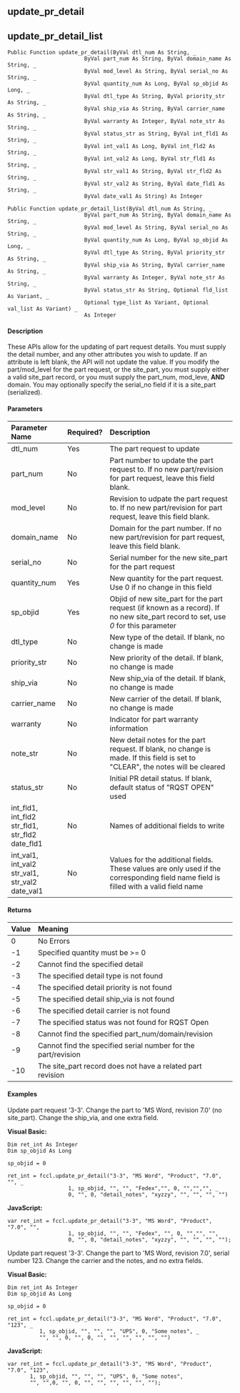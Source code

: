 update_pr_detail
------------------

update_pr_detail_list
-----------------------

```
Public Function update_pr_detail(ByVal dtl_num As String, _
                        ByVal part_num As String, ByVal domain_name As String, _
                        ByVal mod_level As String, ByVal serial_no As String, _
                        ByVal quantity_num As Long, ByVal sp_objid As Long, _
                        ByVal dtl_type As String, ByVal priority_str As String, _
                        ByVal ship_via As String, ByVal carrier_name As String, _
                        ByVal warranty As Integer, ByVal note_str As String, _
                        ByVal status_str as String, ByVal int_fld1 As String, _
                        ByVal int_val1 As Long, ByVal int_fld2 As String, _
                        ByVal int_val2 As Long, ByVal str_fld1 As String, _
                        ByVal str_val1 As String, ByVal str_fld2 As String, _
                        ByVal str_val2 As String, ByVal date_fld1 As String, _
                        ByVal date_val1 As String) As Integer
```

```
Public Function update_pr_detail_list(ByVal dtl_num As String, _
                        ByVal part_num As String, ByVal domain_name As String, _
                        ByVal mod_level As String, ByVal serial_no As String, _
                        ByVal quantity_num As Long, ByVal sp_objid As Long, _
                        ByVal dtl_type As String, ByVal priority_str As String, _
                        ByVal ship_via As String, ByVal carrier_name As String, _
                        ByVal warranty As Integer, ByVal note_str As String, _
                        ByVal status_str As String, Optional fld_list As Variant, _
                        Optional type_list As Variant, Optional val_list As Variant) _
                        As Integer
```

#### Description

These APIs allow for the updating of part request details. You must supply the detail number, and any other attributes you wish to update. If an attribute is left blank, the API will not update the value. If you modify the part/mod_level for the part request, or the site_part, you must supply either a valid site_part record, or you must supply the part_num, mod_leve, **AND** domain. You may optionally specify the serial_no field if it is a site_part (serialized).

#### Parameters

| Parameter Name | Required? | Description |
|:--- |:--- |:--- |
| dtl_num | Yes | The part request to update |
| part_num | No | Part number to update the part request to. If no new part/revision for part request, leave this field blank. |
| mod_level | No | Revision to udpate the part request to. If no new part/revision for part request, leave this field blank. |
| domain_name | No | Domain for the part number. If no new part/revision for part request, leave this field blank. |
| serial_no | No | Serial number for the new site_part for the part request |
| quantity_num | Yes | New quantity for the part request. Use 0 if no change in this field |
| sp_objid | Yes | Objid of new site_part for the part request (if known as a record). If no new site_part record to set, use _0_ for this parameter |
| dtl_type | No | New type of the detail. If blank, no change is made |
| priority_str | No | New priority of the detail. If blank, no change is made |
| ship_via | No | New ship_via of the detail. If blank, no change is made |
| carrier_name | No | New carrier of the detail. If blank, no change is made |
| warranty | No | Indicator for part warranty information |
| note_str | No | New detail notes for the part request. If blank, no change is made. If this field is set to "CLEAR", the notes will be cleared |
| status_str | No | Initial PR detail status. If blank, default status of "RQST OPEN" used |
| int_fld1, int_fld2<br>str_fld1, str_fld2<br>date_fld1 | No | Names of additional fields to write |
| int_val1, int_val2<br>str_val1, str_val2<br>date_val1 | No | Values for the additional fields. These values are only used if the corresponding field name field is filled with a valid field name |

#### Returns

| Value | Meaning |
|:--- |:--- |
| 0 | No Errors |
| -1 | Specified quantity must be >= 0 |
| -2 | Cannot find the specified detail |
| -3 | The specified detail type is not found |
| -4 | The specified detail priority is not found |
| -5 | The specified detail ship_via is not found |
| -6 | The specified detail carrier is not found |
| -7 | The specified status was not found for RQST Open |
| -8 | Cannot find the specified part_num/domain/revision |
| -9 | Cannot find the specified serial number for the part/revision |
| -10 | The site_part record does not have a related part revision |

#### Examples

Update part request '3-3'. Change the part to 'MS Word, revision 7.0' (no site_part). Change the ship_via, and one extra field.

**Visual Basic:**
```
Dim ret_int As Integer
Dim sp_objid As Long

sp_objid = 0

ret_int = fccl.update_pr_detail("3-3", "MS Word", "Product", "7.0", "", _
                   1, sp_objid, "", "", "Fedex","", 0, "","","", _
                   0, "", 0, "detail_notes", "xyzzy", "", "", "", "")
```

**JavaScript:**
```
var ret_int = fccl.update_pr_detail("3-3", "MS Word", "Product", "7.0", "",
                   1, sp_objid, "", "", "Fedex", "", 0, "","", "",
                   0, "", 0, "detail_notes", "xyzzy", "", "", "", "");
```

Update part request '3-3'. Change the part to 'MS Word, revision 7.0', serial number 123. Change the carrier and the notes, and no extra fields.

**Visual Basic:**
```
Dim ret_int As Integer
Dim sp_objid As Long

sp_objid = 0

ret_int = fccl.update_pr_detail("3-3", "MS Word", "Product", "7.0", "123", _
          1, sp_objid, "", "", "", "UPS", 0, "Some notes", _
		  "", "", 0, "", 0, "", "", "", "", "", "")
```

**JavaScript:**
```
var ret_int = fccl.update_pr_detail("3-3", "MS Word", "Product", "7.0", "123",
       1, sp_objid, "", "", "", "UPS", 0, "Some notes",
	   "", "",0, "", 0, "", "", "", "", "", "");
```